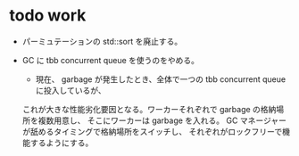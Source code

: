 # todo work

* パーミュテーションの std::sort を廃止する。
* GC に tbb concurrent queue を使うのをやめる。
  * 現在、 garbage が発生したとき、全体で一つの tbb concurrent queue に投入しているが、

  これが大きな性能劣化要因となる。ワーカーそれぞれで garbage の格納場所を複数用意し、
  そこにワーカーは garbage を入れる。 GC マネージャーが舐めるタイミングで格納場所をスイッチし、
  それぞれがロックフリーで機能するようにする。
